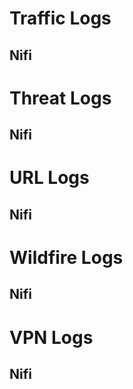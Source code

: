 # Traffic Logs
## Nifi


# Threat Logs
## Nifi


# URL Logs
## Nifi


# Wildfire Logs
## Nifi


# VPN Logs
## Nifi

